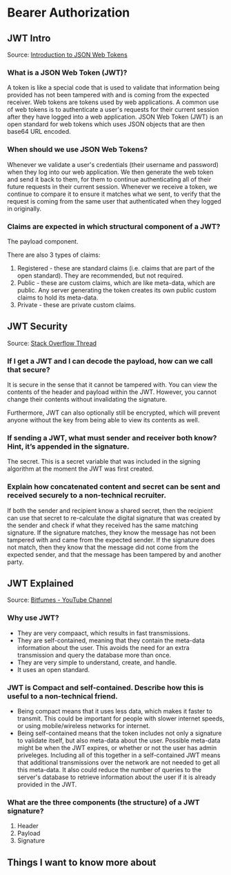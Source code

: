 # Bearer Authorization

## JWT Intro

Source: [Introduction to JSON Web Tokens](https://jwt.io/introduction/)

### What is a JSON Web Token (JWT)?

A token is like a special code that is used to validate that information being provided has not been tampered with and is coming from the expected receiver. Web tokens are tokens used by web applications. A common use of web tokens is to authenticate a user's requests for their current session after they have logged into a web application. JSON Web Token (JWT) is an open standard for web tokens which uses JSON objects that are then base64 URL encoded.

### When should we use JSON Web Tokens?

Whenever we validate a user's credentials (their username and password) when they log into our web application. We then generate the web token and send it back to them, for them to continue authenticating all of their future requests in their current session. Whenever we receive a token, we continue to compare it to ensure it matches what we sent, to verify that the request is coming from the same user that authenticated when they logged in originally.

### Claims are expected in which structural component of a JWT?

The payload component.

There are also 3 types of claims:

1) Registered - these are standard claims (i.e. claims that are part of the open standard). They are recommended, but not required.
2) Public - these are custom claims, which are like meta-data, which are public. Any server generating the token creates its own public custom claims to hold its meta-data.
3) Private - these are private custom claims.

## JWT Security

Source: [Stack Overflow Thread](https://stackoverflow.com/questions/27301557/if-you-can-decode-jwt-how-are-they-secure)

### If I get a JWT and I can decode the payload, how can we call that secure?

It is secure in the sense that it cannot be tampered with. You can view the contents of the header and payload within the JWT. However, you cannot change their contents without invalidating the signature.

Furthermore, JWT can also optionally still be encrypted, which will prevent anyone without the key from being able to view its contents as well.

### If sending a JWT, what must sender and receiver both know? Hint, it’s appended in the signature.

The secret. This is a secret variable that was included in the signing algorithm at the moment the JWT was first created.

### Explain how concatenated content and secret can be sent and received securely to a non-technical recruiter.

If both the sender and recipient know a shared secret, then the recipient can use that secret to re-calculate the digital signature that was created by the sender and check if what they received has the same matching signature. If the signature matches, they know the message has not been tampered with and came from the expected sender. If the signature does not match, then they know that the message did not come from the expected sender, and that the message has been tampered by and another party.

## JWT Explained

Source: [Bitfumes - YouTube Channel](https://www.youtube.com/watch?v=926mknSW9Lo)

### Why use JWT?

- They are very compaact, which results in fast transmissions.
- They are self-contained, meaning that they contain the meta-data information about the user. This avoids the need for an extra transmission and query the database more than once.
- They are very simple to understand, create, and handle.
- It uses an open standard.

### JWT is Compact and self-contained. Describe how this is useful to a non-technical friend.

- Being compact means that it uses less data, which makes it faster to transmit. This could be important for people with slower internet speeds, or using mobile/wireless networks for internet.
- Being self-contained means that the token includes not only a signature to validate itself, but also meta-data about the user. Possible meta-data might be when the JWT expires, or whether or not the user has admin priveleges. Including all of this together in a self-contained JWT means that additional transmissions over the network are not needed to get all this meta-data. It also could reduce the number of queries to the server's database to retrieve information about the user if it is already provided in the JWT.

### What are the three components (the structure) of a JWT signature?

1) Header
2) Payload
3) Signature

## Things I want to know more about
